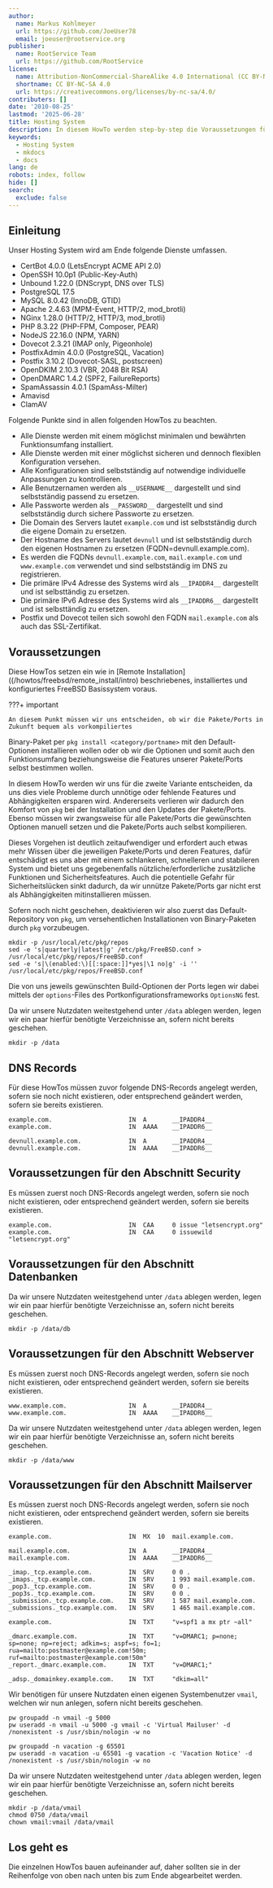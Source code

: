 ```yaml
---
author:
  name: Markus Kohlmeyer
  url: https://github.com/JoeUser78
  email: joeuser@rootservice.org
publisher:
  name: RootService Team
  url: https://github.com/RootService
license:
  name: Attribution-NonCommercial-ShareAlike 4.0 International (CC BY-NC-SA 4.0)
  shortname: CC BY-NC-SA 4.0
  url: https://creativecommons.org/licenses/by-nc-sa/4.0/
contributers: []
date: '2010-08-25'
lastmod: '2025-06-28'
title: Hosting System
description: In diesem HowTo werden step-by-step die Voraussetzungen für ein Hosting System auf Basis von FreeBSD 64Bit auf einem dedizierten Server beschrieben.
keywords:
  - Hosting System
  - mkdocs
  - docs
lang: de
robots: index, follow
hide: []
search:
  exclude: false
---
```


## Einleitung

Unser Hosting System wird am Ende folgende Dienste umfassen.

- CertBot 4.0.0 (LetsEncrypt ACME API 2.0)
- OpenSSH 10.0p1 (Public-Key-Auth)
- Unbound 1.22.0 (DNScrypt, DNS over TLS)
- PostgreSQL 17.5
- MySQL 8.0.42 (InnoDB, GTID)
- Apache 2.4.63 (MPM-Event, HTTP/2, mod_brotli)
- NGinx 1.28.0 (HTTP/2, HTTP/3, mod_brotli)
- PHP 8.3.22 (PHP-FPM, Composer, PEAR)
- NodeJS 22.16.0 (NPM, YARN)
- Dovecot 2.3.21 (IMAP only, Pigeonhole)
- PostfixAdmin 4.0.0 (PostgreSQL, Vacation)
- Postfix 3.10.2 (Dovecot-SASL, postscreen)
- OpenDKIM 2.10.3 (VBR, 2048 Bit RSA)
- OpenDMARC 1.4.2 (SPF2, FailureReports)
- SpamAssassin 4.0.1 (SpamAss-Milter)
- Amavisd
- ClamAV

Folgende Punkte sind in allen folgenden HowTos zu beachten.

- Alle Dienste werden mit einem möglichst minimalen und bewährten Funktionsumfang installiert.
- Alle Dienste werden mit einer möglichst sicheren und dennoch flexiblen Konfiguration versehen.
- Alle Konfigurationen sind selbstständig auf notwendige individuelle Anpassungen zu kontrollieren.
- Alle Benutzernamen werden als `__USERNAME__` dargestellt und sind selbstständig passend zu ersetzen.
- Alle Passworte werden als `__PASSWORD__` dargestellt und sind selbstständig durch sichere Passworte zu ersetzen.
- Die Domain des Servers lautet `example.com` und ist selbstständig durch die eigene Domain zu ersetzen.
- Der Hostname des Servers lautet `devnull` und ist selbstständig durch den eigenen Hostnamen zu ersetzen
(FQDN=devnull.example.com).
- Es werden die FQDNs `devnull.example.com`, `mail.example.com` und `www.example.com` verwendet und sind selbstständig
im DNS zu registrieren.
- Die primäre IPv4 Adresse des Systems wird als `__IPADDR4__` dargestellt und ist selbsttändig zu ersetzen.
- Die primäre IPv6 Adresse des Systems wird als `__IPADDR6__` dargestellt und ist selbsttändig zu ersetzen.
- Postfix und Dovecot teilen sich sowohl den FQDN `mail.example.com` als auch das SSL-Zertifikat.

## Voraussetzungen

Diese HowTos setzen ein wie in [Remote Installation]((/howtos/freebsd/remote_install/intro) beschriebenes, installiertes und
konfiguriertes FreeBSD Basissystem voraus.

???+ important

    An diesem Punkt müssen wir uns entscheiden, ob wir die Pakete/Ports in Zukunft bequem als vorkompiliertes
Binary-Paket per `pkg install <category/portname>` mit den Default-Optionen installieren wollen oder ob wir die
Optionen und somit auch den Funktionsumfang beziehungsweise die Features unserer Pakete/Ports selbst bestimmen wollen.

In diesem HowTo werden wir uns für die zweite Variante entscheiden, da uns dies viele Probleme durch unnötige oder
fehlende Features und Abhängigkeiten ersparen wird. Andererseits verlieren wir dadurch den Komfort von `pkg` bei der
Installation und den Updates der Pakete/Ports. Ebenso müssen wir zwangsweise für alle Pakete/Ports die gewünschten
Optionen manuell setzen und die Pakete/Ports auch selbst kompilieren.

Dieses Vorgehen ist deutlich zeitaufwendiger und erfordert auch etwas mehr Wissen über die jeweiligen Pakete/Ports und
deren Features, dafür entschädigt es uns aber mit einem schlankeren, schnelleren und stabileren System und bietet uns
gegebenenfalls nützliche/erforderliche zusätzliche Funktionen und Sicherheitsfeatures. Auch die potentielle Gefahr für
Sicherheitslücken sinkt dadurch, da wir unnütze Pakete/Ports gar nicht erst als Abhängigkeiten mitinstallieren müssen.

Sofern noch nicht geschehen, deaktivieren wir also zuerst das Default-Repository von `pkg`, um versehentlichen
Installationen von Binary-Paketen durch `pkg` vorzubeugen.

```shell
mkdir -p /usr/local/etc/pkg/repos
sed -e 's|quarterly|latest|g' /etc/pkg/FreeBSD.conf > /usr/local/etc/pkg/repos/FreeBSD.conf
sed -e 's|\(enabled:\)[[:space:]]*yes|\1 no|g' -i '' /usr/local/etc/pkg/repos/FreeBSD.conf
```

Die von uns jeweils gewünschten Build-Optionen der Ports legen wir dabei mittels der `options`-Files des
Portkonfigurationsframeworks `OptionsNG` fest.

Da wir unsere Nutzdaten weitestgehend unter `/data` ablegen werden, legen wir ein paar hierfür benötigte Verzeichnisse
an, sofern nicht bereits geschehen.

```shell
mkdir -p /data
```

## DNS Records

Für diese HowTos müssen zuvor folgende DNS-Records angelegt werden, sofern sie noch nicht existieren, oder entsprechend
geändert werden, sofern sie bereits existieren.

```dns-zone
example.com.                     IN  A       __IPADDR4__
example.com.                     IN  AAAA    __IPADDR6__

devnull.example.com.             IN  A       __IPADDR4__
devnull.example.com.             IN  AAAA    __IPADDR6__
```

## Voraussetzungen für den Abschnitt Security

Es müssen zuerst noch DNS-Records angelegt werden, sofern sie noch nicht existieren, oder entsprechend geändert werden,
sofern sie bereits existieren.

```dns-zone
example.com.                     IN  CAA     0 issue "letsencrypt.org"
example.com.                     IN  CAA     0 issuewild "letsencrypt.org"
```

## Voraussetzungen für den Abschnitt Datenbanken

Da wir unsere Nutzdaten weitestgehend unter `/data` ablegen werden, legen wir ein paar hierfür benötigte Verzeichnisse
an, sofern nicht bereits geschehen.

```shell
mkdir -p /data/db
```

## Voraussetzungen für den Abschnitt Webserver

Es müssen zuerst noch DNS-Records angelegt werden, sofern sie noch nicht existieren, oder entsprechend geändert werden,
sofern sie bereits existieren.

```dns-zone
www.example.com.                 IN  A       __IPADDR4__
www.example.com.                 IN  AAAA    __IPADDR6__
```

Da wir unsere Nutzdaten weitestgehend unter `/data` ablegen werden, legen wir ein paar hierfür benötigte Verzeichnisse
an, sofern nicht bereits geschehen.

```shell
mkdir -p /data/www
```

## Voraussetzungen für den Abschnitt Mailserver

Es müssen zuerst noch DNS-Records angelegt werden, sofern sie noch nicht existieren, oder entsprechend geändert werden,
sofern sie bereits existieren.

```dns-zone
example.com.                     IN  MX  10  mail.example.com.

mail.example.com.                IN  A       __IPADDR4__
mail.example.com.                IN  AAAA    __IPADDR6__

_imap._tcp.example.com.          IN  SRV     0 0 .
_imaps._tcp.example.com.         IN  SRV     1 993 mail.example.com.
_pop3._tcp.example.com.          IN  SRV     0 0 .
_pop3s._tcp.example.com.         IN  SRV     0 0 .
_submission._tcp.example.com.    IN  SRV     1 587 mail.example.com.
_submissions._tcp.example.com.   IN  SRV     1 465 mail.example.com.

example.com.                     IN  TXT     "v=spf1 a mx ptr ~all"

_dmarc.example.com.              IN  TXT     "v=DMARC1; p=none; sp=none; np=reject; adkim=s; aspf=s; fo=1; rua=mailto:postmaster@example.com!50m; ruf=mailto:postmaster@example.com!50m"
_report._dmarc.example.com.      IN  TXT     "v=DMARC1;"

_adsp._domainkey.example.com.    IN  TXT     "dkim=all"
```

Wir benötigen für unsere Nutzdaten einen eigenen Systembenutzer `vmail`, welchen wir nun anlegen, sofern nicht bereits
geschehen.

```shell
pw groupadd -n vmail -g 5000
pw useradd -n vmail -u 5000 -g vmail -c 'Virtual Mailuser' -d /nonexistent -s /usr/sbin/nologin -w no

pw groupadd -n vacation -g 65501
pw useradd -n vacation -u 65501 -g vacation -c 'Vacation Notice' -d /nonexistent -s /usr/sbin/nologin -w no
```

Da wir unsere Nutzdaten weitestgehend unter `/data` ablegen werden, legen wir ein paar hierfür benötigte Verzeichnisse
an, sofern nicht bereits geschehen.

```shell
mkdir -p /data/vmail
chmod 0750 /data/vmail
chown vmail:vmail /data/vmail
```

## Los geht es

Die einzelnen HowTos bauen aufeinander auf, daher sollten sie in der Reihenfolge von oben nach unten bis zum Ende
abgearbeitet werden.
